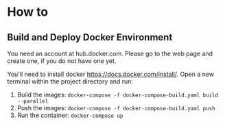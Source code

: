 # How to

## Build and Deploy Docker Environment
You need an account at hub.docker.com. Please go to the web page and create one, if you do not have one yet.

You'll need to install docker https://docs.docker.com/install/. Open a new terminal within the project directory and run:

1. Build the images: `docker-compose -f docker-compose-build.yaml build --parallel`
2. Push the images: `docker-compose -f docker-compose-build.yaml push`
3. Run the container: `docker-compose up`
